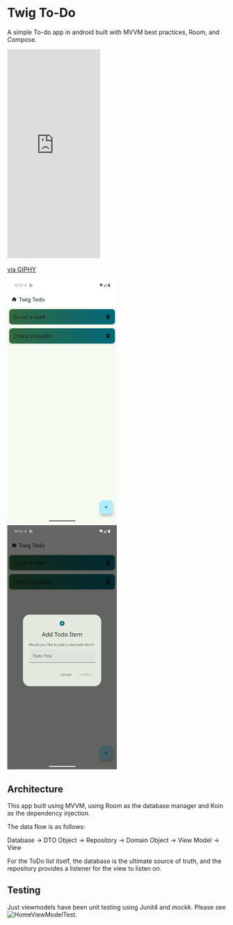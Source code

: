 # Twig To-Do
A simple To-do app in android built with MVVM best practices, Room, and Compose.

<iframe src="https://giphy.com/embed/49dqspjjuocjkvOIOp" width="214" height="480" style="" frameBorder="0" class="giphy-embed" allowFullScreen></iframe><p><a href="https://giphy.com/gifs/49dqspjjuocjkvOIOp">via GIPHY</a></p>

<img src="Screenshot_1.png" width=50% height=50%>
<img src="Screenshot_2.png" width=50% height=50%>

## Architecture

This app built using MVVM, using Room as the database manager and Koin as the dependency injection.

The data flow is as follows:

Database -> DTO Object -> Repository -> Domain Object -> View Model -> View

For the ToDo list itself, the database is the ultimate source of truth, and the repository
provides a listener for the view to listen on.

## Testing

Just viewmodels have been unit testing using Junit4 and mockk. Please see ![HomeViewModelTest](https://github.com/dportuesi/twigtodo/blob/main/app/src/test/java/com/branchapp/twigtodo/HomeViewModelTest.kt).